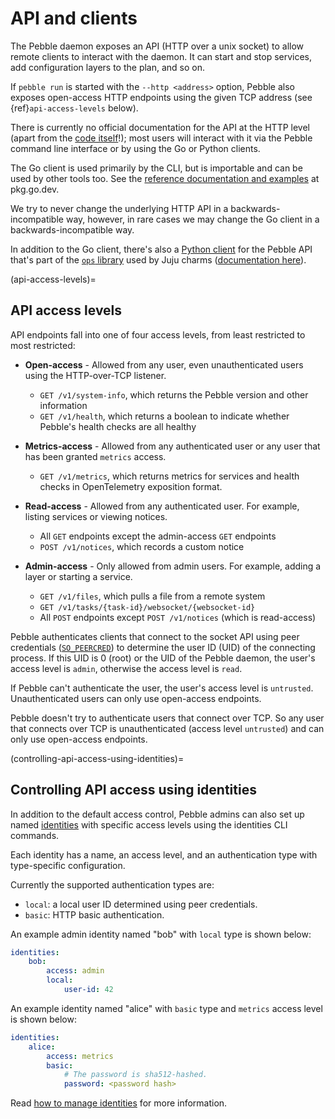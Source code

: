 # API and clients

The Pebble daemon exposes an API (HTTP over a unix socket) to allow remote clients to interact with the daemon. It can start and stop services, add configuration layers to the plan, and so on.

If `pebble run` is started with the `--http <address>` option, Pebble also exposes open-access HTTP endpoints using the given TCP address (see {ref}`api-access-levels` below).

There is currently no official documentation for the API at the HTTP level (apart from the [code itself](https://github.com/canonical/pebble/blob/master/internals/daemon/api.go)!); most users will interact with it via the Pebble command line interface or by using the Go or Python clients.

The Go client is used primarily by the CLI, but is importable and can be used by other tools too. See the [reference documentation and examples](https://pkg.go.dev/github.com/canonical/pebble/client) at pkg.go.dev.

We try to never change the underlying HTTP API in a backwards-incompatible way, however, in rare cases we may change the Go client in a backwards-incompatible way.

In addition to the Go client, there's also a [Python client](https://github.com/canonical/operator/blob/master/ops/pebble.py) for the Pebble API that's part of the [`ops` library](https://github.com/canonical/operator) used by Juju charms ([documentation here](https://juju.is/docs/sdk/interact-with-pebble)).


(api-access-levels)=
## API access levels

API endpoints fall into one of four access levels, from least restricted to most restricted:

* **Open-access** - Allowed from any user, even unauthenticated users using the HTTP-over-TCP listener.
    * `GET /v1/system-info`, which returns the Pebble version and other information
    * `GET /v1/health`, which returns a boolean to indicate whether Pebble's health checks are all healthy

* **Metrics-access** - Allowed from any authenticated user or any user that has been granted `metrics` access.
    * `GET /v1/metrics`, which returns metrics for services and health checks in OpenTelemetry exposition format.

* **Read-access** - Allowed from any authenticated user. For example, listing services or viewing notices.
    * All `GET` endpoints except the admin-access `GET` endpoints
    * `POST /v1/notices`, which records a custom notice

* **Admin-access** - Only allowed from admin users. For example, adding a layer or starting a service.
    * `GET /v1/files`, which pulls a file from a remote system
    * `GET /v1/tasks/{task-id}/websocket/{websocket-id}`
    * All `POST` endpoints except `POST /v1/notices` (which is read-access)

Pebble authenticates clients that connect to the socket API using peer credentials ([`SO_PEERCRED`](https://man7.org/linux/man-pages/man7/socket.7.html)) to determine the user ID (UID) of the connecting process. If this UID is 0 (root) or the UID of the Pebble daemon, the user's access level is `admin`, otherwise the access level is `read`.

If Pebble can't authenticate the user, the user's access level is `untrusted`. Unauthenticated users can only use open-access endpoints.

Pebble doesn't try to authenticate users that connect over TCP. So any user that connects over TCP is unauthenticated (access level `untrusted`) and can only use open-access endpoints.


(controlling-api-access-using-identities)=
## Controlling API access using identities

In addition to the default access control, Pebble admins can also set up named [identities](../reference/identities.md) with specific access levels using the identities CLI commands.

Each identity has a name, an access level, and an authentication type with type-specific configuration.

Currently the supported authentication types are:

- `local`: a local user ID determined using peer credentials.
- `basic`: HTTP basic authentication.

An example admin identity named "bob" with `local` type is shown below:

```yaml
identities:
    bob:
        access: admin
        local:
            user-id: 42
```

An example identity named "alice" with `basic` type and `metrics` access level is shown below:

```yaml
identities:
    alice:
        access: metrics
        basic:
            # The password is sha512-hashed.
            password: <password hash>
```

Read [how to manage identities](../how-to/manage-identities.md) for more information.

